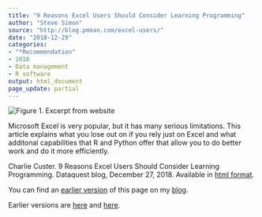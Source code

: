 ```yaml
---
title: "9 Reasons Excel Users Should Consider Learning Programming"
author: "Steve Simon"
source: "http://blog.pmean.com/excel-users/"
date: "2018-12-29"
categories:
- "*Recommendation"
- 2018
- Data management
- R software
output: html_document
page_update: partial
---
```


![Figure 1. Excerpt from website](http://www.pmean.com/new-images/18/excel-users01.png)

<div class="notes">

Microsoft Excel is very popular, but it has many serious limitations.
This article explains what you lose out on if you rely just on Excel and
what additonal capabilities that R and Python offer that allow you to do
better work and do it more efficiently.

Charlie Custer. 9 Reasons Excel Users Should Consider Learning Programming. Dataquest blog, December 27, 2018. Available in [html
format][cus1].

You can find an [earlier version][sim1] of this page on my [blog][sim2].

[sim1]: http://blog.pmean.com/excel-users/
[sim2]: http://blog.pmean.com

[cus1]: https://www.dataquest.io/blog/9-reasons-excel-users-should-consider-learning-programming/





Earlier versions are [here][sim1] and [here][sim2].
 
[sim1]: http://blog.pmean.com/excel-users/
[sim2]: http://new.pmean.com/excel-users/
 
